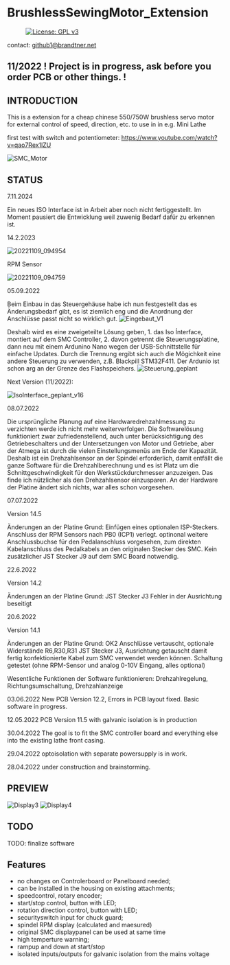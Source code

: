 # BrushlessSewingMotor_Extension
&nbsp;&nbsp;&nbsp;&nbsp;&nbsp;&nbsp;&nbsp;&nbsp;&nbsp;&nbsp;
[![License: GPL v3](https://img.shields.io/badge/License-GPLv3-blue.svg)](https://www.gnu.org/licenses/gpl-3.0)


contact: github1@brandtner.net

## 11/2022  ! Project is in progress, ask before you order PCB or other things. !

## INTRODUCTION

This is a extension for a cheap chinese 550/750W brushless servo motor for external control of speed, direction, etc.
to use in in e.g. Mini Lathe


first test with switch and potentiometer:
https://www.youtube.com/watch?v=qao7Rex1lZU

![SMC_Motor](https://user-images.githubusercontent.com/60114001/165738964-6df24e4b-6300-4330-b555-efc8d85aca5b.jpeg)

## STATUS
7.11.2024

Ein neues ISO Interface ist in Arbeit aber noch nicht fertiggestellt. 
Im Moment pausiert die Entwicklung weil zuwenig Bedarf dafür zu erkennen ist.

14.2.2023

![20221109_094954](https://user-images.githubusercontent.com/60114001/218690523-8f5d8bdb-bbb6-4eb8-ab9b-2e0aafa90d3a.jpg)

RPM Sensor

![20221109_094759](https://user-images.githubusercontent.com/60114001/218690800-126212ed-7c39-4500-b9d5-149846461a36.jpg)



05.09.2022

Beim Einbau in das Steuergehäuse habe ich nun festgestellt das es Änderungsbedarf gibt, es ist ziemlich eng und die Anordnung der Anschlüsse passt nicht so wirklich gut.
![Eingebaut_V1](https://user-images.githubusercontent.com/60114001/188422338-6319277f-3bb1-4920-8500-ef5a7ccae4dd.jpg)

Deshalb wird es eine zweigeteilte Lösung geben, 1. das Iso Ínterface, montiert auf dem SMC Controller, 2. davon getrennt die Steuerungsplatine, dann neu mit einem Ardunino Nano wegen der USB-Schnittstelle für einfache Updates.
Durch die Trennung ergibt sich auch die Mögichkeit eine andere Steuerung zu verwenden, z.B. Blackpill STM32F411. Der Ardunio ist schon arg an der Grenze des Flashspeichers.
![Steuerung_geplant](https://user-images.githubusercontent.com/60114001/188422512-2a967d47-297b-4406-8f3c-a5c5030f87ce.jpg)

Next Version (11/2022):

![IsoInterface_geplant_v16](https://user-images.githubusercontent.com/60114001/188422517-5289c238-f3bb-43c3-985c-c34c5e609fae.jpg)


08.07.2022

Die ursprüngĺiche Planung auf eine Hardwaredrehzahlmessung zu verzichten werde ich nicht mehr weiterverfolgen.
Die Softwarelösung funktioniert zwar zufriedenstellend, auch unter berücksichtigung des Getriebeschalters und der Untersetzungen von Motor und Getriebe, aber der Atmega ist durch die vielen Einstellungsmenüs am Ende der Kapazität.
Deshalb ist ein Drehzahlsensor an der Spindel erforderlich, damit entfällt die ganze Software für die Drehzahlberechnung und es ist Platz um die Schnittgeschwindigkeit für den Werkstückdurchmesser anzuzeigen.
Das finde ich nützlicher als den Drehzahlsensor einzusparen.
An der Hardware der Platine ändert sich nichts, war alles schon vorgesehen.


07.07.2022

Version 14.5

Änderungen an der Platine
Grund:
Einfügen eines optionalen ISP-Steckers.
Anschluss der RPM Sensors nach PB0 (ICP1) verlegt.
optinonal weitere Anschlussbuchse für den Pedalanschluss vorgesehen, zum direkten Kabelanschluss des Pedalkabels
an den originalen Stecker des SMC. Kein zusätzlicher JST Stecker J9 auf dem SMC Board notwendig. 

22.6.2022

Version 14.2

Änderungen an der Platine
Grund:
JST Stecker J3 Fehler in der Ausrichtung beseitigt


20.6.2022

Version 14.1

Änderungen an der Platine
Grund:
OK2 Anschlüsse vertauscht, optionale Widerstände R6,R30,R31
JST Stecker J3, Ausrichtung getauscht damit fertig konfektionierte Kabel zum SMC verwendet werden können.
Schaltung getestet (ohne RPM-Sensor und analog 0-10V Eingang, alles optional)

Wesentliche Funktionen der Software funktionieren:
Drehzahlregelung, Richtungsumschaltung, Drehzahlanzeige

03.06.2022 New PCB Version 12.2, Errors in PCB layout fixed. Basic software in progress.

12.05.2022 PCB Version 11.5 with galvanic isolation is in production 

30.04.2022 The goal is to fit the SMC controller board and everything else into the existing lathe front casing.

29.04.2022 optoisolation with separate powersupply is in work.

28.04.2022 under construction and brainstorming.


## PREVIEW

![Display3](https://user-images.githubusercontent.com/60114001/174744652-ce5d3712-e71a-4233-8b9c-0a11667b0ed3.jpg)
![Display4](https://user-images.githubusercontent.com/60114001/174744656-8c1be3cf-0af7-4bf9-b2b0-32b9f43f2d71.jpg)


## TODO

TODO: finalize software

## Features

- no changes on Controlerboard or Panelboard needed; 
- can be installed in the housing on existing attachments; 
- speedcontrol, rotary encoder;
- start/stop control,  button with LED; 
- rotation direction control, button with LED;
- securityswitch input for chuck guard;
- spindel RPM display (calculated and maesured)
- original SMC displaypanel can be used at same time 
- high temperture warning;
- rampup and down at start/stop
- isolated inputs/outputs for galvanic isolation from the mains voltage


